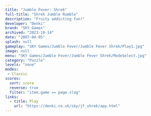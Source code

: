 ```yaml
---
title: "Jumble Fever: Shrek"
full-title: "Shrek Jumble Rumble"
description: "Fruity addicting fun!"
developer: "Denki"
brand: "SKY Games"
archived: "2023-10-14"
date: "2007-04-05"
splash: null
gameplay: "SKY Games/Jumble Fever/Jumble Fever Shrek/Play1.jpg"
image: null
menu: "SKY Games/Jumble Fever/Jumble Fever Shrek/ModeSelect.jpg"
category: "Puzzle"
levels: "none"
modes:
 - Classic
scores:
  sort: score
  reverse: true
  filter: "item.game == page.slug"
links:
  - title: Play
    url: "https://denki.co.uk/sky/jf_shrek/app.html"
---
```

